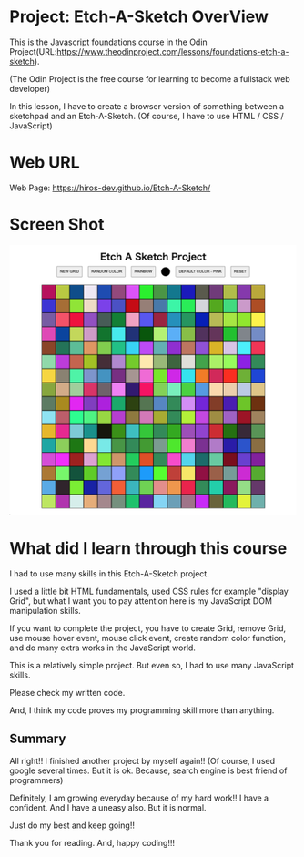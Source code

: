 # Project: Etch-A-Sketch OverView

This is the Javascript foundations course in the Odin Project(URL:https://www.theodinproject.com/lessons/foundations-etch-a-sketch).

(The Odin Project is the free course for learning to become a fullstack web developer)

In this lesson, I have to create a browser version of something between a sketchpad and an Etch-A-Sketch. (Of course, I have to use HTML / CSS / JavaScript)

# Web URL

Web Page: https://hiros-dev.github.io/Etch-A-Sketch/

# Screen Shot

<img src="./screen.png"/>

# What did I learn through this course

I had to use many skills in this Etch-A-Sketch project.

I used a little bit HTML fundamentals, used CSS rules for example "display Grid", but what I want you to pay attention here is my JavaScript DOM manipulation skills.

If you want to complete the project, you have to create Grid, remove Grid, use mouse hover event, mouse click event, create random color function, and do many extra works in the JavaScript world.

This is a relatively simple project.
But even so, I had to use many JavaScript skills.

Please check my written code.

And, I think my code proves my programming skill more than anything.

## Summary

All right!!
I finished another project by myself again!! (Of course, I used google several times. But it is ok. Because, search engine is best friend of programmers)

Definitely, I am growing everyday because of my hard work!!
I have a confident. And I have a uneasy also.
But it is normal. 

Just do my best and keep going!!

Thank you for reading.
And, happy coding!!!